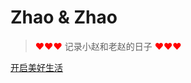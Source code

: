 # Zhao & Zhao

> <span style="color:red">❤❤❤</span> 记录小赵和老赵的日子 <span style="color:red">❤❤❤</span>

[开启美好生活](/README.md)
